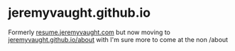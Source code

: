 jeremyvaught.github.io
=======================
Formerly [resume.jeremyvaught.com](http://resume.jeremyvaught.com) but now moving to [jeremyvaught.github.io/about](http://jeremyvaught.com.github.io/about) with I'm sure more to come at the non /about

